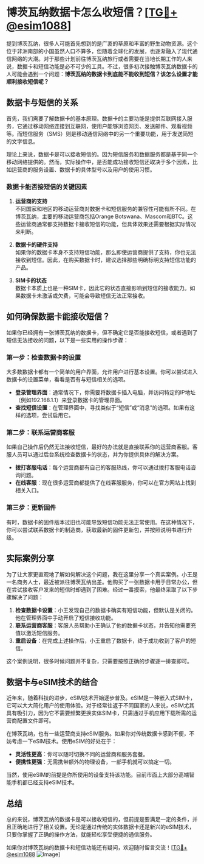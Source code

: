 # 博茨瓦纳数据卡怎么收短信？[[TG💪+ @esim1088](https://t.me/s/esim1088)]

提到博茨瓦纳，很多人可能首先想到的是广袤的草原和丰富的野生动物资源。这个位于非洲南部的小国虽然人口不算多，但随着全球化的发展，也逐渐融入了现代通信网络的大潮。对于那些计划前往博茨瓦纳旅行或者需要在当地长期工作的人来说，数据卡和短信功能是必不可少的工具。不过，很多初次接触博茨瓦纳数据卡的人可能会遇到一个问题：**博茨瓦纳的数据卡到底能不能收到短信？该怎么设置才能顺利接收短信呢？**

## 数据卡与短信的关系

首先，我们需要了解数据卡的基本原理。数据卡的主要功能是提供互联网接入服务，它通过移动网络连接到互联网，使用户能够浏览网页、发送邮件、观看视频等。而短信服务（SMS）则是移动通信网络中的另一个重要功能，用于发送简短的文字信息。

理论上来说，数据卡是可以接收短信的。因为短信服务和数据服务都是基于同一个移动网络提供的。然而，实际操作中，是否能成功接收短信还取决于多个因素，比如运营商的服务设置、数据卡的具体型号以及用户的使用习惯。

### 数据卡能否接短信的关键因素

1. **运营商的支持**  
   不同国家和地区的移动运营商对数据卡和短信服务的兼容性可能有所不同。在博茨瓦纳，主要的移动运营商包括Orange Botswana、Mascom和BTC。这些运营商通常都支持数据卡接收短信的功能，但具体效果还需要根据实际情况来判断。

2. **数据卡的硬件支持**  
   如果你的数据卡本身不支持短信功能，那么即使运营商提供了支持，你也无法接收到短信。因此，在购买数据卡时，建议选择那些明确标明支持短信功能的产品。

3. **SIM卡的状态**  
   数据卡本质上也是一种SIM卡，因此它的状态直接影响到短信的接收能力。如果数据卡未激活或欠费，可能会导致短信无法正常接收。

## 如何确保数据卡能接收短信？

如果你已经拥有一张博茨瓦纳的数据卡，但不确定它是否能接收短信，或者遇到了短信无法接收的问题，以下是一些实用的操作步骤：

### 第一步：检查数据卡的设置

大多数数据卡都有一个简单的用户界面，允许用户进行基本设置。你可以尝试进入数据卡的设置菜单，看看是否有与短信相关的选项。

- **登录管理界面**：通常情况下，你需要将数据卡插入电脑，并访问特定的IP地址（例如192.168.1.1）来登录数据卡的管理界面。
- **查找短信设置**：在管理界面中，寻找类似于“短信”或“消息”的选项。如果有这样的选项，尝试启用它。

### 第二步：联系运营商客服

如果自己操作后仍然无法接收短信，最好的办法就是直接联系你的运营商客服。客服人员可以通过后台系统检查数据卡的状态，并为你提供具体的解决方案。

- **拨打客服电话**：每个运营商都有自己的客服热线，你可以通过拨打客服电话咨询问题。
- **在线客服**：现在很多运营商都提供了在线客服服务，你可以在官方网站上找到相关入口。

### 第三步：更新固件

有时，数据卡的固件版本过旧也可能导致短信功能无法正常使用。在这种情况下，你可以尝试联系数据卡的制造商，获取最新的固件更新包，并按照说明书进行升级。

## 实际案例分享

为了让大家更直观地了解如何解决这个问题，我在这里分享一个真实案例。小王是一名商务人士，最近被派往博茨瓦纳出差。他购买了一张数据卡用于日常办公，但在尝试接收客户发来的短信时却遇到了困难。经过一番摸索，他最终采取了以下步骤解决了问题：

1. **检查数据卡设置**：小王发现自己的数据卡确实有短信功能，但默认是关闭的。他在管理界面中手动开启了短信接收功能。
2. **联系运营商客服**：客服人员帮助小王确认了他的数据卡状态，并告知他需要充值以激活短信服务。
3. **重启设备**：在完成上述操作后，小王重启了数据卡，终于成功收到了客户的短信。

这个案例说明，很多时候问题并不复杂，只需要按照正确的步骤逐一排查即可。

## 数据卡与eSIM技术的结合

近年来，随着科技的进步，eSIM技术开始逐步普及。eSIM是一种嵌入式SIM卡，它可以大大简化用户的使用体验。对于经常往返于不同国家的人来说，eSIM尤其具有吸引力，因为它不需要频繁更换实体SIM卡，只需通过手机应用下载所需的运营商配置文件即可。

在博茨瓦纳，也有一些运营商支持eSIM服务。如果你对传统数据卡感到不便，不妨考虑一下eSIM技术。使用eSIM的好处在于：

- **灵活性更高**：你可以随时切换不同的运营商和服务套餐。
- **便携性更强**：无需携带额外的物理设备，一部手机就可以搞定一切。

当然，使用eSIM的前提是你所使用的设备支持该功能。目前市面上大部分高端智能手机都已经支持eSIM技术。

## 总结

总的来说，博茨瓦纳的数据卡是可以接收短信的，但前提是要满足一定的条件，并且正确地进行了相关设置。无论是通过传统的实体数据卡还是新兴的eSIM技术，只要你掌握了正确的操作方法，就能轻松享受便捷的通信服务。

如果你对博茨瓦纳的数据卡和短信功能还有疑问，欢迎随时留言交流！[[TG💪+ @esim1088](https://t.me/s/esim1088) ![Image](https://i.postimg.cc/4NQfJmqS/Snipaste-2025-05-13-00-14-12.png)]